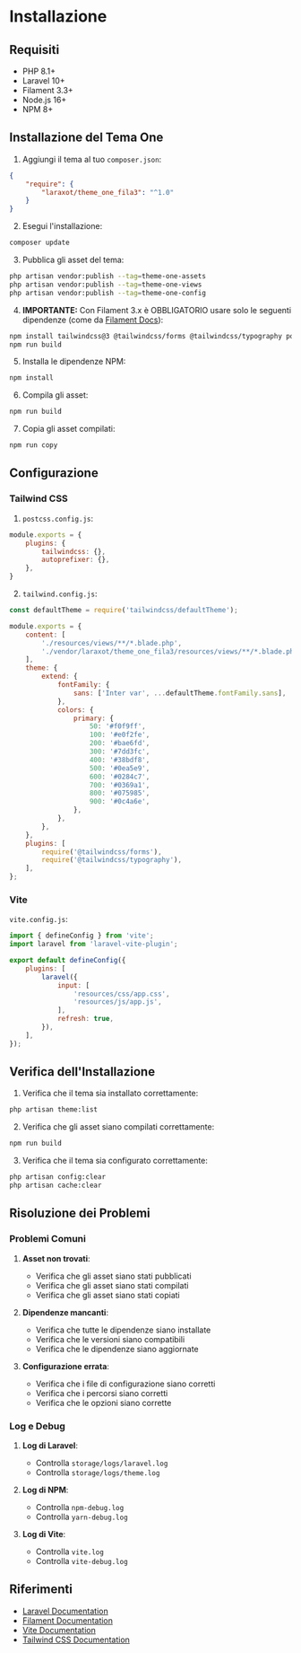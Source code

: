 # Installazione

## Requisiti

- PHP 8.1+
- Laravel 10+
- Filament 3.3+
- Node.js 16+
- NPM 8+

## Installazione del Tema One

1. Aggiungi il tema al tuo `composer.json`:

```json
{
    "require": {
        "laraxot/theme_one_fila3": "^1.0"
    }
}
```

2. Esegui l'installazione:

```bash
composer update
```

3. Pubblica gli asset del tema:

```bash
php artisan vendor:publish --tag=theme-one-assets
php artisan vendor:publish --tag=theme-one-views
php artisan vendor:publish --tag=theme-one-config
```

4. **IMPORTANTE:** Con Filament 3.x è OBBLIGATORIO usare solo le seguenti dipendenze (come da [Filament Docs](https://filamentphp.com/docs/3.x/notifications/installation#installing-tailwind-css)):

```bash
npm install tailwindcss@3 @tailwindcss/forms @tailwindcss/typography postcss postcss-nesting autoprefixer --save-dev
npm run build
```

5. Installa le dipendenze NPM:

```bash
npm install
```

6. Compila gli asset:

```bash
npm run build
```

7. Copia gli asset compilati:

```bash
npm run copy
```

## Configurazione

### Tailwind CSS

1. `postcss.config.js`:

```js
module.exports = {
    plugins: {
        tailwindcss: {},
        autoprefixer: {},
    },
}
```

2. `tailwind.config.js`:

```js
const defaultTheme = require('tailwindcss/defaultTheme');

module.exports = {
    content: [
        './resources/views/**/*.blade.php',
        './vendor/laraxot/theme_one_fila3/resources/views/**/*.blade.php',
    ],
    theme: {
        extend: {
            fontFamily: {
                sans: ['Inter var', ...defaultTheme.fontFamily.sans],
            },
            colors: {
                primary: {
                    50: '#f0f9ff',
                    100: '#e0f2fe',
                    200: '#bae6fd',
                    300: '#7dd3fc',
                    400: '#38bdf8',
                    500: '#0ea5e9',
                    600: '#0284c7',
                    700: '#0369a1',
                    800: '#075985',
                    900: '#0c4a6e',
                },
            },
        },
    },
    plugins: [
        require('@tailwindcss/forms'),
        require('@tailwindcss/typography'),
    ],
};
```

### Vite

`vite.config.js`:

```js
import { defineConfig } from 'vite';
import laravel from 'laravel-vite-plugin';

export default defineConfig({
    plugins: [
        laravel({
            input: [
                'resources/css/app.css',
                'resources/js/app.js',
            ],
            refresh: true,
        }),
    ],
});
```

## Verifica dell'Installazione

1. Verifica che il tema sia installato correttamente:

```bash
php artisan theme:list
```

2. Verifica che gli asset siano compilati correttamente:

```bash
npm run build
```

3. Verifica che il tema sia configurato correttamente:

```bash
php artisan config:clear
php artisan cache:clear
```

## Risoluzione dei Problemi

### Problemi Comuni

1. **Asset non trovati**:
   - Verifica che gli asset siano stati pubblicati
   - Verifica che gli asset siano stati compilati
   - Verifica che gli asset siano stati copiati

2. **Dipendenze mancanti**:
   - Verifica che tutte le dipendenze siano installate
   - Verifica che le versioni siano compatibili
   - Verifica che le dipendenze siano aggiornate

3. **Configurazione errata**:
   - Verifica che i file di configurazione siano corretti
   - Verifica che i percorsi siano corretti
   - Verifica che le opzioni siano corrette

### Log e Debug

1. **Log di Laravel**:
   - Controlla `storage/logs/laravel.log`
   - Controlla `storage/logs/theme.log`

2. **Log di NPM**:
   - Controlla `npm-debug.log`
   - Controlla `yarn-debug.log`

3. **Log di Vite**:
   - Controlla `vite.log`
   - Controlla `vite-debug.log`

## Riferimenti

- [Laravel Documentation](https://laravel.com/docs)
- [Filament Documentation](https://filamentphp.com/docs)
- [Vite Documentation](https://vitejs.dev/guide)
- [Tailwind CSS Documentation](https://tailwindcss.com/docs) 